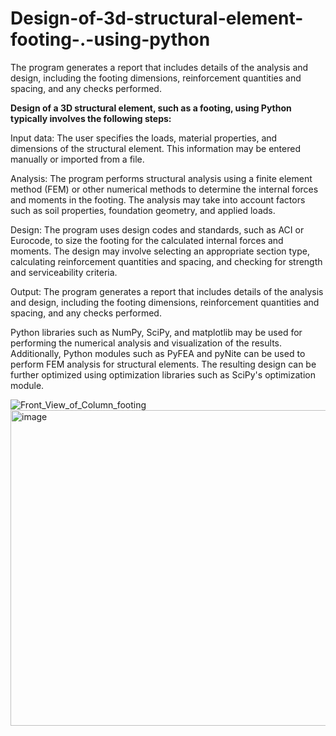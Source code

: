 # Design-of-3d-structural-element-footing-.-using-python
The program generates a report that includes details of the analysis and design, including the footing dimensions, reinforcement quantities and spacing, and any checks performed.

**Design of a 3D structural element, such as a footing, using Python typically involves the following steps:**

Input data: The user specifies the loads, material properties, and dimensions of the structural element. This information may be entered manually or imported from a file.

Analysis: The program performs structural analysis using a finite element method (FEM) or other numerical methods to determine the internal forces and moments in the footing. The analysis may take into account factors such as soil properties, foundation geometry, and applied loads.

Design: The program uses design codes and standards, such as ACI or Eurocode, to size the footing for the calculated internal forces and moments. The design may involve selecting an appropriate section type, calculating reinforcement quantities and spacing, and checking for strength and serviceability criteria.

Output: The program generates a report that includes details of the analysis and design, including the footing dimensions, reinforcement quantities and spacing, and any checks performed.

Python libraries such as NumPy, SciPy, and matplotlib may be used for performing the numerical analysis and visualization of the results. Additionally, Python modules such as PyFEA and pyNite can be used to perform FEM analysis for structural elements. The resulting design can be further optimized using optimization libraries such as SciPy's optimization module.

![Front_View_of_Column_footing](https://user-images.githubusercontent.com/103347778/218698217-6e117781-8daa-4e73-850d-ca9818c01be6.png)
<img width="505" alt="image" src="https://user-images.githubusercontent.com/103347778/218698522-82fc5070-5cce-45f2-b45c-c87eddc2a43d.png">
